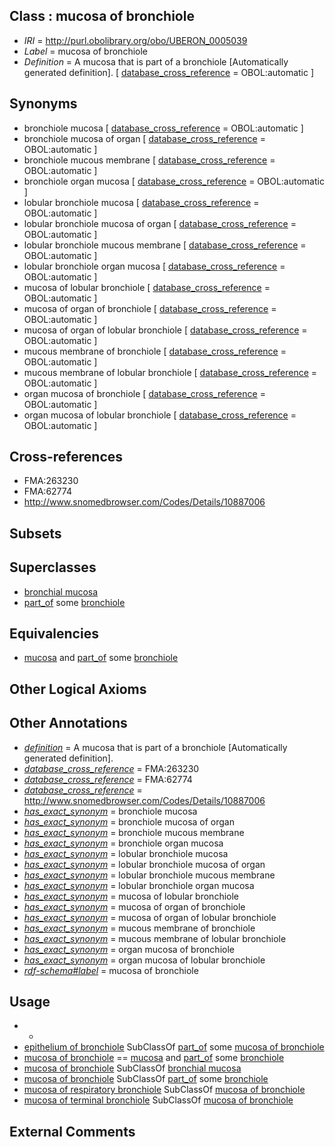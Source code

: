 
## Class : mucosa of bronchiole

 * *IRI* = http://purl.obolibrary.org/obo/UBERON_0005039
 * *Label* = mucosa of bronchiole
 * *Definition* = A mucosa that is part of a bronchiole [Automatically generated definition]. [ [database_cross_reference](../../ef/oboInOwl#hasDbXref.md) = OBOL:automatic ]

## Synonyms

 * bronchiole mucosa [ [database_cross_reference](../../ef/oboInOwl#hasDbXref.md) = OBOL:automatic ]
 * bronchiole mucosa of organ [ [database_cross_reference](../../ef/oboInOwl#hasDbXref.md) = OBOL:automatic ]
 * bronchiole mucous membrane [ [database_cross_reference](../../ef/oboInOwl#hasDbXref.md) = OBOL:automatic ]
 * bronchiole organ mucosa [ [database_cross_reference](../../ef/oboInOwl#hasDbXref.md) = OBOL:automatic ]
 * lobular bronchiole mucosa [ [database_cross_reference](../../ef/oboInOwl#hasDbXref.md) = OBOL:automatic ]
 * lobular bronchiole mucosa of organ [ [database_cross_reference](../../ef/oboInOwl#hasDbXref.md) = OBOL:automatic ]
 * lobular bronchiole mucous membrane [ [database_cross_reference](../../ef/oboInOwl#hasDbXref.md) = OBOL:automatic ]
 * lobular bronchiole organ mucosa [ [database_cross_reference](../../ef/oboInOwl#hasDbXref.md) = OBOL:automatic ]
 * mucosa of lobular bronchiole [ [database_cross_reference](../../ef/oboInOwl#hasDbXref.md) = OBOL:automatic ]
 * mucosa of organ of bronchiole [ [database_cross_reference](../../ef/oboInOwl#hasDbXref.md) = OBOL:automatic ]
 * mucosa of organ of lobular bronchiole [ [database_cross_reference](../../ef/oboInOwl#hasDbXref.md) = OBOL:automatic ]
 * mucous membrane of bronchiole [ [database_cross_reference](../../ef/oboInOwl#hasDbXref.md) = OBOL:automatic ]
 * mucous membrane of lobular bronchiole [ [database_cross_reference](../../ef/oboInOwl#hasDbXref.md) = OBOL:automatic ]
 * organ mucosa of bronchiole [ [database_cross_reference](../../ef/oboInOwl#hasDbXref.md) = OBOL:automatic ]
 * organ mucosa of lobular bronchiole [ [database_cross_reference](../../ef/oboInOwl#hasDbXref.md) = OBOL:automatic ]

## Cross-references

 * FMA:263230
 * FMA:62774
 * http://www.snomedbrowser.com/Codes/Details/10887006

## Subsets


## Superclasses

 * [bronchial mucosa](../../UBERON/10/UBERON_0000410.md)
 * [part_of](../../BFO/50/BFO_0000050.md) some [bronchiole](../../UBERON/86/UBERON_0002186.md)

## Equivalencies

 * [mucosa](../../UBERON/44/UBERON_0000344.md) and [part_of](../../BFO/50/BFO_0000050.md) some [bronchiole](../../UBERON/86/UBERON_0002186.md)

## Other Logical Axioms


## Other Annotations

 * *[definition](../../IAO/15/IAO_0000115.md)* = A mucosa that is part of a bronchiole [Automatically generated definition].
 * *[database_cross_reference](../../ef/oboInOwl#hasDbXref.md)* = FMA:263230
 * *[database_cross_reference](../../ef/oboInOwl#hasDbXref.md)* = FMA:62774
 * *[database_cross_reference](../../ef/oboInOwl#hasDbXref.md)* = http://www.snomedbrowser.com/Codes/Details/10887006
 * *[has_exact_synonym](../../ym/oboInOwl#hasExactSynonym.md)* = bronchiole mucosa
 * *[has_exact_synonym](../../ym/oboInOwl#hasExactSynonym.md)* = bronchiole mucosa of organ
 * *[has_exact_synonym](../../ym/oboInOwl#hasExactSynonym.md)* = bronchiole mucous membrane
 * *[has_exact_synonym](../../ym/oboInOwl#hasExactSynonym.md)* = bronchiole organ mucosa
 * *[has_exact_synonym](../../ym/oboInOwl#hasExactSynonym.md)* = lobular bronchiole mucosa
 * *[has_exact_synonym](../../ym/oboInOwl#hasExactSynonym.md)* = lobular bronchiole mucosa of organ
 * *[has_exact_synonym](../../ym/oboInOwl#hasExactSynonym.md)* = lobular bronchiole mucous membrane
 * *[has_exact_synonym](../../ym/oboInOwl#hasExactSynonym.md)* = lobular bronchiole organ mucosa
 * *[has_exact_synonym](../../ym/oboInOwl#hasExactSynonym.md)* = mucosa of lobular bronchiole
 * *[has_exact_synonym](../../ym/oboInOwl#hasExactSynonym.md)* = mucosa of organ of bronchiole
 * *[has_exact_synonym](../../ym/oboInOwl#hasExactSynonym.md)* = mucosa of organ of lobular bronchiole
 * *[has_exact_synonym](../../ym/oboInOwl#hasExactSynonym.md)* = mucous membrane of bronchiole
 * *[has_exact_synonym](../../ym/oboInOwl#hasExactSynonym.md)* = mucous membrane of lobular bronchiole
 * *[has_exact_synonym](../../ym/oboInOwl#hasExactSynonym.md)* = organ mucosa of bronchiole
 * *[has_exact_synonym](../../ym/oboInOwl#hasExactSynonym.md)* = organ mucosa of lobular bronchiole
 * *[rdf-schema#label](../../el/rdf-schema#label.md)* = mucosa of bronchiole

## Usage

 * -
 * [epithelium of bronchiole](../../UBERON/51/UBERON_0002051.md) SubClassOf [part_of](../../BFO/50/BFO_0000050.md) some [mucosa of bronchiole](../../UBERON/39/UBERON_0005039.md)
 * [mucosa of bronchiole](../../UBERON/39/UBERON_0005039.md) == [mucosa](../../UBERON/44/UBERON_0000344.md) and [part_of](../../BFO/50/BFO_0000050.md) some [bronchiole](../../UBERON/86/UBERON_0002186.md)
 * [mucosa of bronchiole](../../UBERON/39/UBERON_0005039.md) SubClassOf [bronchial mucosa](../../UBERON/10/UBERON_0000410.md)
 * [mucosa of bronchiole](../../UBERON/39/UBERON_0005039.md) SubClassOf [part_of](../../BFO/50/BFO_0000050.md) some [bronchiole](../../UBERON/86/UBERON_0002186.md)
 * [mucosa of respiratory bronchiole](../../UBERON/41/UBERON_0005041.md) SubClassOf [mucosa of bronchiole](../../UBERON/39/UBERON_0005039.md)
 * [mucosa of terminal bronchiole](../../UBERON/40/UBERON_0005040.md) SubClassOf [mucosa of bronchiole](../../UBERON/39/UBERON_0005039.md)

## External Comments

